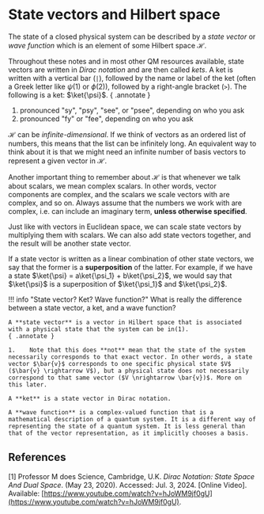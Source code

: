 # State vectors and Hilbert space
The state of a closed physical system can be described by a *state vector* or *wave function* which is an element of some Hilbert space $\mathcal{H}$.

Throughout these notes and in most other QM resources available, state vectors are written in *Dirac notation* and are then called *kets*. A ket is written with a vertical bar (`|`), followed by the name or label of the ket (often a Greek letter like $\psi$(1) or $\phi$(2)), followed by a right-angle bracket (`>`). The following is a ket: $\ket{\psi}$.
{ .annotate }

1.    pronounced "sy", "psy", "see", or "psee", depending on who you ask
2.    pronounced "fy" or "fee", depending on who you ask

$\mathcal{H}$ can be *infinite-dimensional*. If we think of vectors as an ordered list of numbers, this means that the list can be infinitely long. An equivalent way to think about it is that we might need an infinite number of basis vectors to represent a given vector in $\mathcal{H}$.

Another important thing to remember about $\mathcal{H}$ is that whenever we talk about scalars, we mean complex scalars. In other words, vector components are complex, and the scalars we scale vectors with are complex, and so on. Always assume that the numbers we work with are complex, i.e. can include an imaginary term, **unless otherwise specified**.

Just like with vectors in Euclidean space, we can scale state vectors by multiplying them with scalars. We can also add state vectors together, and the result will be another state vector.

If a state vector is written as a linear combination of other state vectors, we say that the former is a **superposition** of the latter. For example, if we have a state $\ket{\psi} = a\ket{\psi_1} + b\ket{\psi_2}$, we would say that $\ket{\psi}$ is a superposition of $\ket{\psi_1}$ and $\ket{\psi_2}$.

!!! info "State vector? Ket? Wave function?"
    What is really the difference between a state vector, a ket, and a wave function?

    A **state vector** is a vector in Hilbert space that is associated with a physical state that the system can be in(1).
    { .annotate }
    
    1.    Note that this does **not** mean that the state of the system necessarily corresponds to that exact vector. In other words, a state vector $\bar{v}$ corresponds to one specific physical state $V$ ($\bar{v} \rightarrow V$), but a physical state does not necessarily correspond to that same vector ($V \nrightarrow \bar{v})$. More on this later.

    A **ket** is a state vector in Dirac notation.

    A **wave function** is a complex-valued function that is a mathematical description of a quantum system. It is a different way of representing the state of a quantum system. It is less general than that of the vector representation, as it implicitly chooses a basis.

<!-- ## Closed vs. open physical systems
A physical system is *closed* if a given quantity of the system, such as matter, stays constant within the system. Nothing enters, nothing exits.

The opposite of a closed physical system is an *open* physical system. As you can probably guess, a physical system is open if the system exchanges a given quantity with its environment. Humans are open physical systems &mdash; we constantly exchange energy and matter with our environment.

Sometimes a system can be closed on one level, and open on another, or it can be closed to a certain quantity, and open to another. It's word that depends on the perspective. -->

<!-- The mathematics of quantum mechanics is done in a special type of vector space we'll call **quantum state space**, or just **state space** [[1]](#prof-m-dirac).

The details of the state space will differ depending on the situation. Not only that, but different people also seem to have quite different opinions on exactly what properties the state space has to have (or at least, which of those properties it is relevant to even mention).

In these notes, we will denote the state space with $\mathcal{H}$. What we generally mean when we refer to $\mathcal{H}$ here is a **complete**, **separable**, **complex**, possibly **infinite-dimensional** **Hilbert  
space**(1).
{ .annotate }

1.    For details on what all these terms mean, see chapter 2 of [[2]](#von-neumann).

If you're like me, that is a pretty hefty list of mathematical jargon, but the only word that really is relevant right now is **complex**. From now on, whenever we talk about numbers, we mean complex numbers, unless otherwise specified. That includes all scalars, vector components, etc.

## Vectors in state space
As mentioned in the section about [abstract vector spaces](abstract-vector-spaces.md), the vectors of $\mathcal{H}$ aren't the familiar list-of-numbers we learn about in our basic linear algebra courses. But, we'll get the practicalities out of the way first.

!!! info "Kets"
    The vectors of $\mathcal{H}$ are called *kets*, and are written using a pipe symbol (`|`), followed by the label of the ket, followed by a right angle bracket (`>`) [[1]](#prof-m-dirac):

    $$
    \ket{\psi} \in \mathcal{H}.
    $$

We will usually label our kets with Greek letters, such as with $\psi$ ("psi") or $\phi$ ("phi"), but no matter what, the labels are just that &mdash; labels. You can name them $\ket{\text{Erwin}}$ or $\ket{\text{Werner}}$ for all anyone cares.

!!! warning "Quantum states $\neq$ elements of $\mathcal{H}$"
    Even though we call $\mathcal{H}$ "quantum state space", the elements of $\mathcal{H}$ aren't quantum states, for reasons we'll get to later. For now we'll just say that the elements of state space are called kets, and simply ignore the physical interpretation &mdash; we'll get to that.

## Inner products
Just like we can take the dot product of two vectors in "normal"(1) vector spaces, there is a corresponding operation in state space.
{ .annotate }

1.    From now on, I'll stop writing "normal" and start writing what I actually mean: [Euclidean vector spaces](https://math.libretexts.org/Bookshelves/Calculus/Vector_Calculus_(Corral)/01%3A_Vectors_in_Euclidean_Space).

The operation is called **inner product**, and isn't specific to quantum mechanics. In linear algebra, the inner product of two vectors $\vec{u}$ and $\vec{v}$ of some vector space $V$ is usually written as $(\vec{u}, \vec{v})$.

In quantum mechanics, we use a special notation called **Dirac notation** or **Bra-Ket notation**(1).
{ .annotate }

1.    "Bra-Ket" from the word "bracket" &mdash; we have already met the *kets*, and will talk about the *bras* in a little bit.

!!! info "Inner product"
    The inner product of two kets $\ket{\psi}, \ket{\phi} \in \mathcal{H}$ is written as:

    $$
    (\ket{\psi}, \ket{\phi}) := \braket{\psi|\phi}
    $$

    The inner product **always results in a non-negative real number.**

This might look strange at first &mdash; I know it did to me &mdash; but there are some neat algebraic manipulation tricks that Bra-Ket notation allows us to use. It took some time for me to get used to it though, so I'll go slow in introducing it here.

Notice that when taking the inner product of two kets $\ket{\psi}$ and $\ket{\phi}$, we can look at it just in terms of the symbols as flipping the first ket (like $\bra{\psi}$), and smushing it together with the second ket (like $\bra{\psi}\ket{\phi}$), and finally removing one of the duplicate vertical bars in the middle (arriving at the notation for the inner product from above; $\braket{\psi|\phi}$).

That flipped ket, $\bra{\phi}$, has a name &mdash; it's a *bra*, the second part of the "bracket" of Bra-Ket notation &mdash; and we'll talk a little bit more about it later.

### Norm
Just as in Euclidean(1) vector spaces, the inner product raises the following question: can we take the inner product of a vector with itself, and what does that mean?
{ .annotate }

1.    See for example [Vectors in Euclidean Space on LibreTexts Mathematics](https://math.libretexts.org/Bookshelves/Calculus/Vector_Calculus_(Corral)/01%3A_Vectors_in_Euclidean_Space)

In Euclidean vector spaces, taking the inner (dot) product of a vector with itself results in a real number called the *norm* of the vector, which corresponds to its **length** or **magnitude**.

For vectors in $\mathcal{H}$, we don't have the luxury of such simple interpretations(1), but we can nevertheless still calculate the norm of kets.
{ .annotate }

1.    There is still a real, physical interpretation, but as it's slightly more confusing than just "length", we'll leave it at this for now.

!!! info "Norm of a ket"
    The *norm* of a ket $\ket{\psi} \in \mathcal{H}$ is defined as the result of taking the inner product of $\ket{\psi}$ with itself:

    $$
    \braket{\psi|\psi}
    $$

    Of course, since the inner product always results in a non-negative real number, the norm is a non-negative real number.
-->
## References
<!-- <span id="griffiths">[1]</span> D. J. Griffiths, D. F. Schroeter, *Introduction to Quantum Mechanics*, 3rd ed. Cambridge, U.K.: Cambridge Univ. Press, 2018, [doi: 10.1017/9781316995433](https://doi.org/10.1017/9781316995433). -->
<span id="prof-m-dirac">[1]</span> Professor M does Science, Cambridge, U.K. *Dirac Notation: State Space And Dual Space*. (May 23, 2020). Accessed: Jul. 3, 2024. [Online Video]. Available: [https://www.youtube.com/watch?v=hJoWM9jf0gU](https://www.youtube.com/watch?v=hJoWM9jf0gU).
<!-- <span id="von-neumann">[3]</span> J. von Neumann, *Mathematical Foundations of Quantum Mechanics*, N. A. Wheeler, Ed., 2018 ed. Princeton, NJ, USA: Princeton Univ. Press, 2018, [doi: 10.1017/9781316995433](https://doi.org/10.1017/9781316995433).   -->